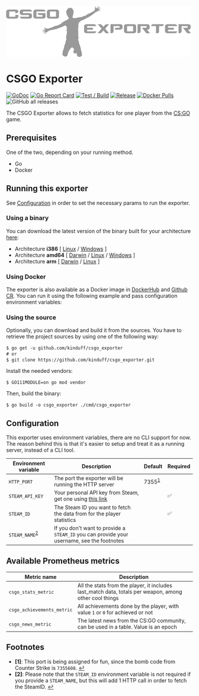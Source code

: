 ![](extra/logo.png)

# CSGO Exporter

[![GoDoc](https://godoc.org/github.com/kinduff/csgo_exporter?status.svg)][godoc]
[![Go Report Card](https://goreportcard.com/badge/github.com/kinduff/csgo_exporter)][goreport]
[![Test / Build](https://github.com/kinduff/csgo_exporter/actions/workflows/ci.yml/badge.svg?branch=master)][workflow-c]
[![Release](https://github.com/kinduff/csgo_exporter/actions/workflows/release.yml/badge.svg)][workflow-r]
[![Docker Pulls](https://img.shields.io/docker/pulls/kinduff/csgo_exporter.svg?maxAge=604800)][dockerhub]
![GitHub all releases](https://img.shields.io/github/downloads/kinduff/csgo_exporter/total)

The CSGO Exporter allows to fetch statistics for one player from the [CS:GO][csgo] game.

## Prerequisites

One of the two, depending on your running method.

- Go
- Docker

## Running this exporter

See [Configuration][configuration] in order to set the necessary params to run the exporter.

### Using a binary

You can download the latest version of the binary built for your architecture [here][releases]:

- Architecture **i386** [
  [Linux](https://github.com/kinduff/csgo_exporter/releases/latest/download/csgo_exporter-linux-386) /
  [Windows](https://github.com/kinduff/csgo_exporter/releases/latest/download/csgo_exporter-windows-386.exe)
  ]
- Architecture **amd64** [
  [Darwin](https://github.com/kinduff/csgo_exporter/releases/latest/download/csgo_exporter-darwin-amd64) /
  [Linux](https://github.com/kinduff/csgo_exporter/releases/latest/download/csgo_exporter-linux-amd64) /
  [Windows](https://github.com/kinduff/csgo_exporter/releases/latest/download/csgo_exporter-windows-amd64.exe)
  ]
- Architecture **arm** [
  [Darwin](https://github.com/kinduff/csgo_exporter/releases/latest/download/csgo_exporter-darwin-arm64) /
  [Linux](https://github.com/kinduff/csgo_exporter/releases/latest/download/csgo_exporter-linux-arm)
  ]

### Using Docker

The exporter is also available as a Docker image in [DockerHub][dockerhub] and [Github CR][ghcr]. You can run it using the following example and pass configuration environment variables:

### Using the source

Optionally, you can download and build it from the sources. You have to retrieve the project sources by using one of the following way:

```shell
$ go get -u github.com/kinduff/csgo_exporter
# or
$ git clone https://github.com/kinduff/csgo_exporter.git
```

Install the needed vendors:

```shell
$ GO111MODULE=on go mod vendor
```

Then, build the binary:

```shell
$ go build -o csgo_exporter ./cmd/csgo_exporter
```

## Configuration

This exporter uses environment variables, there are no CLI support for now. The reason behind this is that it's easier to setup and treat it as a running server, instead of a CLI tool.

| Environment variable                    | Description                                                                                | Default                         | Required |
| --------------------------------------- | ------------------------------------------------------------------------------------------ | ------------------------------- | -------- |
| `HTTP_PORT`                             | The port the exporter will be running the HTTP server                                      | 7355<sup id="a1">[1](#f1)</sup> |          |
| `STEAM_API_KEY`                         | Your personal API key from Steam, get one using [this link][steam-api]                     |                                 | ✅       |
| `STEAM_ID`                              | The Steam ID you want to fetch the data from for the player statistics                     |                                 | ✅       |
| `STEAM_NAME`<sup id="a2">[2](#f2)</sup> | If you don't want to provide a `STEAM_ID` you can provide your username, see the footnotes |                                 |          |

## Available Prometheus metrics

| Metric name                | Description                                                                                            |
| -------------------------- | ------------------------------------------------------------------------------------------------------ |
| `csgo_stats_metric`        | All the stats from the player, it includes last_match data, totals per weapon, among other cool things |
| `csgo_achievements_metric` | All achievements done by the player, with value `1` or `0` for achieved or not                         |
| `csgo_news_metric`         | The latest news from the CS:GO community, can be used in a table. Value is an epoch                    |

## Footnotes

- <b id="f1">[1]</b>: This port is being assigned for fun, since the bomb code from Counter Strike is `7355608`. [↩](#a1)
- <b id="f2">[2]</b>: Please note that the `STEAM_ID` environment variable is not required if you provide a `STEAM_NAME`, but this will add 1 HTTP call in order to fetch the SteamID. [↩](#a2)

[godoc]: https://godoc.org/github.com/kinduff/csgo_exporter
[goreport]: https://goreportcard.com/report/github.com/gustavo-iniguez-goya/opensnitch
[workflow-c]: https://github.com/kinduff/csgo_exporter/actions/workflows/ci.yml
[workflow-r]: https://github.com/kinduff/csgo_exporter/actions/workflows/release.yml
[dockerhub]: https://hub.docker.com/r/kinduff/csgo_exporter
[ghcr]: #ghcr
[csgo]: https://store.steampowered.com/app/730/CounterStrike_Global_Offensive
[releases]: https://github.com/kinduff/csgo_exporter/releases
[steam-api]: https://steamcommunity.com/dev/apikey
[configuration]: #configuration
